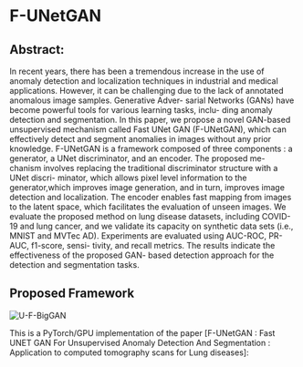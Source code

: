 # F-UNetGAN



## Abstract:
In recent years, there has been a tremendous increase in the use of anomaly detection
and localization techniques in industrial and medical applications. However, it can be
challenging due to the lack of annotated anomalous image samples. Generative Adver-
sarial Networks (GANs) have become powerful tools for various learning tasks, inclu-
ding anomaly detection and segmentation.
In this paper, we propose a novel GAN-based unsupervised mechanism called Fast
UNet GAN (F-UNetGAN), which can effectively detect and segment anomalies in
images without any prior knowledge. F-UNetGAN is a framework composed of three
components : a generator, a UNet discriminator, and an encoder. The proposed me-
chanism involves replacing the traditional discriminator structure with a UNet discri-
minator, which allows pixel level information to the generator,which improves image
generation, and in turn, improves image detection and localization. The encoder enables
fast mapping from images to the latent space, which facilitates the evaluation of unseen
images. We evaluate the proposed method on lung disease datasets, including COVID-
19 and lung cancer, and we validate its capacity on synthetic data sets (i.e., MNIST and
MVTec AD). Experiments are evaluated using AUC-ROC, PR-AUC, f1-score, sensi-
tivity, and recall metrics. The results indicate the effectiveness of the proposed GAN-
based detection approach for the detection and segmentation tasks.


## Proposed Framework
![U-F-BigGAN](https://user-images.githubusercontent.com/38373885/213512790-a85d2aec-4e8e-4390-951f-5ae7e16a3492.png)


This is a PyTorch/GPU implementation of the paper [F-UNetGAN : Fast UNET GAN For Unsupervised Anomaly Detection And
Segmentation : Application to computed tomography scans for Lung diseases]:
